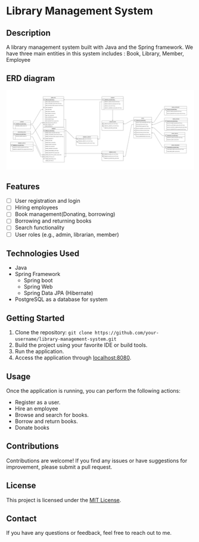 # Library Management System

## Description
A library management system built with Java and the Spring framework.
We have three main entities in this system includes : Book, Library, Member, Employee

## ERD diagram
![](images/library_system_ERD_diagram.png)

## Features
- [ ] User registration and login
- [ ] Hiring employees
- [ ] Book management(Donating, borrowing)
- [ ] Borrowing and returning books
- [ ] Search functionality
- [ ] User roles (e.g., admin, librarian, member)

## Technologies Used
- Java
- Spring Framework
  - Spring boot
  - Spring Web
  - Spring Data JPA (Hibernate)
- PostgreSQL as a database for system

## Getting Started
1. Clone the repository: `git clone https://github.com/your-username/library-management-system.git`
2. Build the project using your favorite IDE or build tools.
3. Run the application.
4. Access the application through [localhost:8080](http://localhost:8080).

## Usage
Once the application is running, you can perform the following actions:
- Register as a user.
- Hire an employee
- Browse and search for books.
- Borrow and return books.
- Donate books

## Contributions
Contributions are welcome! If you find any issues or have suggestions for improvement, please submit a pull request.

## License
This project is licensed under the [MIT License](LICENSE).

## Contact
If you have any questions or feedback, feel free to reach out to me.


